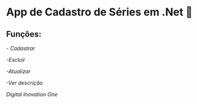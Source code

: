 # App de Cadastro de Séries em .Net :popcorn:

## Funções:

*- Cadastrar*

*-Excluir*

*-Atualizar*

*-Ver descrição*



*Digital Inovation One*



